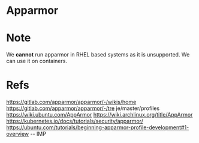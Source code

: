# Apparmor

# Note
We **cannot** run apparmor in RHEL based systems as it is unsupported. 
We can use it on containers.

# Refs
https://gitlab.com/apparmor/apparmor/-/wikis/home
https://gitlab.com/apparmor/apparmor/-/tre je/master/profiles
https://wiki.ubuntu.com/AppArmor
https://wiki.archlinux.org/title/AppArmor
https://kubernetes.io/docs/tutorials/security/apparmor/
https://ubuntu.com/tutorials/beginning-apparmor-profile-development#1-overview -- IMP

